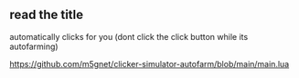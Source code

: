 ## read the title

automatically clicks for you (dont click the click button while its autofarming)

https://github.com/m5gnet/clicker-simulator-autofarm/blob/main/main.lua
